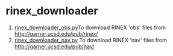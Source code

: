 # rinex_downloader
1. [rinex_downloader_obs.py](https://github.com/bbrawar/rinex_downloader/blob/main/rinex_downloader_obs.py)To download RINEX 'obs' files from http://garner.ucsd.edu/pub/rinex/
2. [rinex_downloader_nav.py](https://github.com/bbrawar/rinex_downloader/blob/main/rinex_downloader_nav.py) To download RINEX 'nav' files from http://garner.ucsd.edu/pub/nav/

